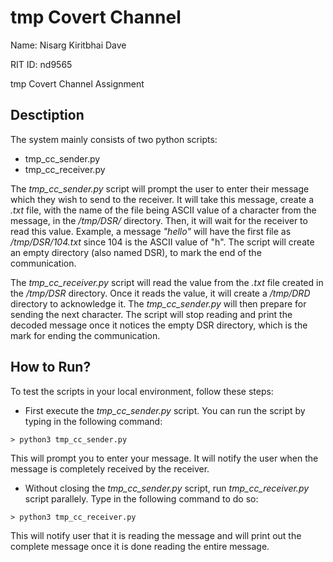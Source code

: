 # **tmp Covert Channel**

Name: Nisarg Kiritbhai Dave

RIT ID: nd9565

tmp Covert Channel Assignment

## **Desctiption**

The system mainly consists of two python scripts:

* tmp_cc_sender.py
* tmp_cc_receiver.py

The *tmp_cc_sender.py* script will prompt the user to enter their message which they wish to send to the receiver. It will take this message, create a *.txt* file, with the name of the file being ASCII value of a character from the message, in the */tmp/DSR/* directory. Then, it will wait for the receiver to read this value. Example, a message *"hello"* will have the first file as */tmp/DSR/104.txt* since 104 is the ASCII value of "h". The script will create an empty directory (also named DSR), to mark the end of the communication.

The *tmp_cc_receiver.py* script will read the value from the *.txt* file created in the */tmp/DSR* directory. Once it reads the value, it will create a */tmp/DRD* directory to acknowledge it. The *tmp_cc_sender.py* will then prepare for sending the next character. The script will stop reading and print the decoded message once it notices the empty DSR directory, which is the mark for ending the communication.

## **How to Run?**

To test the scripts in your local environment, follow these steps:

* First execute the *tmp_cc_sender.py* script. You can run the script by typing in the following command:

```raw
> python3 tmp_cc_sender.py
```

This will prompt you to enter your message. It will notify the user when the message is completely received by the receiver.

* Without closing the *tmp_cc_sender.py* script, run *tmp_cc_receiver.py* script parallely. Type in the following command to do so:

```raw
> python3 tmp_cc_receiver.py
```

This will notify user that it is reading the message and will print out the complete message once it is done reading the entire message.